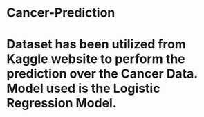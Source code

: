 # Cancer-Prediction
<h1>Dataset has been utilized from Kaggle website to perform the prediction over the Cancer Data. Model used is the Logistic Regression Model.</h1>
